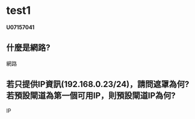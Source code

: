 # test1
**U07157041** 

## 什麼是網路?
網路
## 若只提供IP資訊(192.168.0.23/24)，請問遮罩為何?若預設閘道為第一個可用IP，則預設閘道IP為何?
IP


